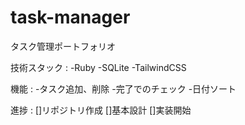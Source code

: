 # task-manager
タスク管理ポートフォリオ

技術スタック : 
 -Ruby
 -SQLite
 -TailwindCSS

機能 : 
 -タスク追加、削除
 -完了でのチェック
 -日付ソート

 進捗 :
 []リポジトリ作成
 []基本設計
 []実装開始

